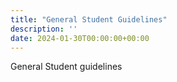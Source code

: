 ```yaml
---
title: "General Student Guidelines"
description: ''
date: 2024-01-30T00:00:00+00:00
---
```


General Student guidelines